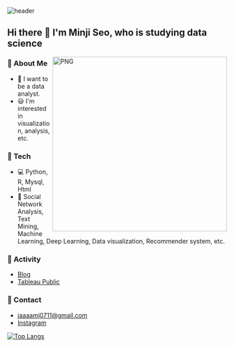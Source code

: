 ![header](https://capsule-render.vercel.app/api?type=soft&color=auto&height=100&section=header&text=Thanks%20for%20visiting&fontSize=50&animation=twinkling)


## Hi there 👋 I'm Minji Seo, who is studying data science

<img align="right" alt="PNG" src = "https://user-images.githubusercontent.com/55734436/114543802-a7d85e80-9c94-11eb-8832-7cd1e923377b.png" width="400px" />

### :information_desk_person: About Me
- :pray: I want to be a data analyst.
- :smiley: I'm interested in visualization, analysis, etc.


### :wrench: Tech
- :computer: Python, R, Mysql, Html
- :dizzy: Social Network Analysis, Text Mining, Machine Learning, Deep Learning, Data visualization, Recommender system, etc.

### :dancers: Activity
- [Blog](https://jaaamj.tistory.com/)
- [Tableau Public](https://public.tableau.com/profile/.67896072#!/)
### :email: Contact
- jaaaamj0711@gmail.com
- [Instagram](https://www.instagram.com/mingzss/)   


[![Top Langs](https://github-readme-stats.vercel.app/api/top-langs/?username=jaaaamj0711&layout=compact)](https://github.com/anuraghazra/github-readme-stats)

